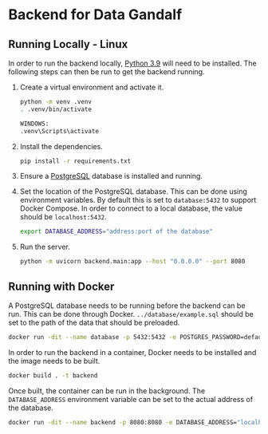 # Backend for Data Gandalf

## Running Locally - Linux

In order to run the backend locally, [Python 3.9](https://www.python.org/) will need to be installed. The following steps can then be run to get the backend running.

1. Create a virtual environment and activate it.

    ```bash
    python -m venv .venv
    . .venv/bin/activate

    WINDOWS:
    .venv\Scripts\activate
    ```

2. Install the dependencies.

    ```bash
    pip install -r requirements.txt
    ```

3. Ensure a [PostgreSQL](https://www.postgresql.org/) database is installed and running.

4. Set the location of the PostgreSQL database. This can be done using environment variables. By default this is set to `database:5432` to support Docker Compose. In order to connect to a local database, the value should be `localhost:5432`.

    ```bash
    export DATABASE_ADDRESS="address:port of the database"
    ```

5. Run the server.

    ```bash
    python -m uvicorn backend.main:app --host "0.0.0.0" --port 8080
    ```

## Running with Docker

A PostgreSQL database needs to be running before the backend can be run. This can be done through Docker. `../database/example.sql` should be set to the path of the data that should be preloaded.

```bash
docker run -dit --name database -p 5432:5432 -e POSTGRES_PASSWORD=default -v ../database/example.sql:/docker-entrypoint-initdb.d/example.sql postgres
```

In order to run the backend in a container, Docker needs to be installed and the image needs to be built.

```bash
docker build . -t backend
```

Once built, the container can be run in the background. The `DATABASE_ADDRESS` environment variable can be set to the actual address of the database.

```bash
docker run -dit --name backend -p 8080:8080 -e DATABASE_ADDRESS="localhost:5432" backend
```
